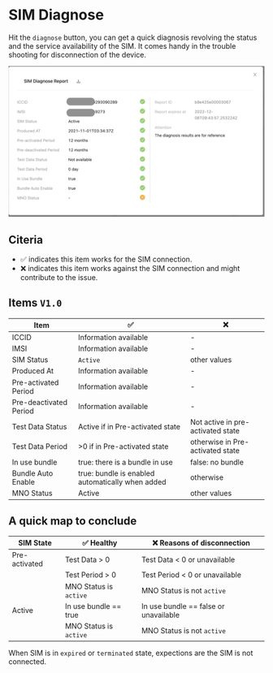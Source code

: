 # SIM Diagnose

Hit the `diagnose` button, you can get a quick diagnosis revolving the status and the service availability of the SIM. It comes handy in the trouble shooting for disconnection of the device. 


![simdiagnose](/diagnose.png)


## Citeria

- ✅ indicates this item works for the SIM connection.
- ❌ indicates this item works against the SIM connection and might contribute to the issue. 


## Items `V1.0`
| Item        | ✅           | ❌  |
| ------------- |-------------| -----|
|ICCID| Information available| -|
|IMSI| Information available| -|
|SIM Status| `Active` | other values|
|Produced At| Information available| -|
|Pre-activated Period| Information available| -|
|Pre-deactivated Period| Information available| -|
|Test Data Status| Active if in Pre-activated state| Not active in pre-activated state|
|Test Data Period| >0 if in Pre-activated state| otherwise in Pre-activated state|
|In use bundle| true: there is a bundle in use| false: no bundle |
|Bundle Auto Enable| true: bundle is enabled automatically when added| otherwise|
|MNO Status| Active | other values|


## A quick map to conclude

| SIM State        | ✅  Healthy        | ❌ Reasons of disconnection |
| ------------- |-------------| -----|
| Pre-activated | Test Data > 0 |  Test Data < 0 or unavailable|
|  | Test Period > 0 |  Test Period < 0 or unavailable|
|  | MNO Status is `active` |  MNO Status is not `active`|
| Active | In use bundle == true |  In use bundle == false or unavailable|
|  | MNO Status is `active` |  MNO Status is not `active`|

When SIM is in `expired` or `terminated` state, expections are the SIM is not connected.